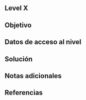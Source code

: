 ## Level X
## Objetivo

## Datos de acceso al nivel
## Solución
## Notas adicionales
## Referencias
